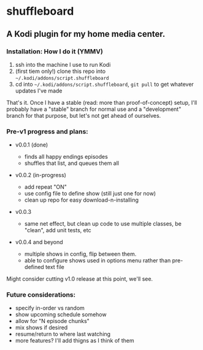 # shuffleboard

## A Kodi plugin for my home media center.

### Installation: How I do it (YMMV)
1. ssh into the machine I use to run Kodi
2. (first tiem only!) clone this repo into `~/.kodi/addons/script.shuffleboard`
3. cd into `~/.kodi/addons/script.shuffleboard`, `git pull` to get whatever updates I've made

That's it. Once I have a stable (read: more than proof-of-concept) setup, I'll probably have a "stable" branch for normal use and a "development" branch for that purpose, but let's not get ahead of ourselves.

### Pre-v1 progress and plans:
* v0.0.1 (done)
  * finds all happy endings episodes
  * shuffles that list, and queues them all

* v0.0.2 (in-progress)
  * add repeat "ON"
  * use config file to define show (still just one for now)
  * clean up repo for easy download-n-installing

* v0.0.3 
    * same net effect, but clean up code to use multiple classes, be "clean", add unit tests, etc

* v0.0.4 and beyond
    * multiple shows in config, flip between them.
    * able to configure shows used in options menu rather than pre-defined text file

Might consider cutting v1.0 release at this point, we'll see.

### Future considerations:
* specify in-order vs random
* show upcoming schedule somehow
* allow for "N episode chunks"
* mix shows if desired
* resume/return to where last watching
* more features? I'll add thigns as I think of them
